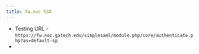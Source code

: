 ```yaml
---
title: fw.noc SSO
---
```


- Testing URL - `https://fw.noc.gatech.edu/simplesaml/module.php/core/authenticate.php?as=default-sp`
-